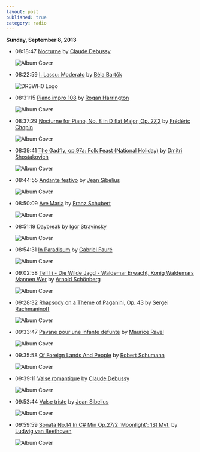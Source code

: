 ```yaml
---
layout: post
published: true
category: radio
---
```


**Sunday, September  8, 2013**

*   08:18:47  [Nocturne](http://goo.gl/9OJOSc) by [Claude Debussy](http://www.last.fm/music/Claude+Debussy)

    ![Album Cover](http://userserve-ak.last.fm/serve/174s/55140405.jpg "The Ultimate Most Relaxing Debussy in the Universe")

*   08:22:59  [I. Lassu: Moderato](http://goo.gl/cbLHsp) by [Béla Bartók](http://www.last.fm/music/Béla+Bartók)

    ![DR3WH0 Logo](https://dl.dropboxusercontent.com/u/8239797/DR3WH0.png "DR3WH0 RadioBlog")

*   08:31:15  [Piano impro 108](http://goo.gl/KH6wrE) by [Rogan Harrington](http://www.last.fm/music/Rogan+Harrington)

    ![Album Cover](http://userserve-ak.last.fm/serve/174s/54493489.jpg "Piano Improvisation 4")

*   08:37:29  [Nocturne for Piano, No. 8 in D flat Major, Op. 27,2](http://goo.gl/6B8l2V) by [Frédéric Chopin](http://www.last.fm/music/Frédéric+Chopin)

    ![Album Cover](http://userserve-ak.last.fm/serve/174s/71370646.jpg "Chopin")

*   08:39:41  [The Gadfly, op.97a: Folk Feast (National Holiday)](http://goo.gl/gdGE6V) by [Dmitri Shostakovich](http://www.last.fm/music/Dmitri+Shostakovich)

    ![Album Cover](http://userserve-ak.last.fm/serve/174s/26506823.gif "The Gadfly - Five Days - Five Nights")

*   08:44:55  [Andante festivo](http://goo.gl/xXO92k) by [Jean Sibelius](http://www.last.fm/music/Jean+Sibelius)

    ![Album Cover](http://userserve-ak.last.fm/serve/174s/47944501.jpg "Sibelius Collection")

*   08:50:09  [Ave Maria](http://goo.gl/ExN6lm) by [Franz Schubert](http://www.last.fm/music/Franz+Schubert)

    ![Album Cover](http://ec1.images-amazon.com/images/P/B0000027JL.01._SCMZZZZZZZ_.jpg "The Wedding Album")

*   08:51:19  [Daybreak](http://goo.gl/DcOivP) by [Igor Stravinsky](http://www.last.fm/music/Igor+Stravinsky)

    ![Album Cover](http://images.amazon.com/images/P/B000000731.01._SCMZZZZZZZ_.jpg "The Firebird")

*   08:54:31  [In Paradisum](http://goo.gl/S25Y6f) by [Gabriel Fauré](http://www.last.fm/music/Gabriel+Fauré)

    ![Album Cover](http://userserve-ak.last.fm/serve/174s/29552199.gif "Requiem & Cantique de Jean Racine - Cambridge Singers City of London Sinfonia John Rutter")

*   09:02:58  [Teil Iii - Die Wilde Jagd - Waldemar Erwacht, Konig Waldemars Mannen Wer](http://goo.gl/CfhqN6) by [Arnold Schönberg](http://www.last.fm/music/Arnold+Schönberg)

    ![Album Cover](http://userserve-ak.last.fm/serve/174s/8651203.jpg "Gurre-Lieder Cd2")

*   09:28:32  [Rhapsody on a Theme of Paganini, Op. 43](http://goo.gl/kNzHPP) by [Sergei Rachmaninoff](http://www.last.fm/music/Sergei+Rachmaninoff)

    ![Album Cover](http://userserve-ak.last.fm/serve/174s/40257563.jpg "Piano concerto no. 1 - Rhapsody on a theme of Paganini")

*   09:33:47  [Pavane pour une infante defunte](http://goo.gl/guZsxZ) by [Maurice Ravel](http://www.last.fm/music/Maurice+Ravel)

    ![Album Cover](http://userserve-ak.last.fm/serve/174s/67653502.jpg "RAVEL: Piano Works, Vol.  1")

*   09:35:58  [Of Foreign Lands And People](http://goo.gl/dvKOGo) by [Robert Schumann](http://www.last.fm/music/Robert+Schumann)

    ![Album Cover](http://userserve-ak.last.fm/serve/174s/10143463.jpg "Listen, Learn and Grow Vol. 2: Lullabies")

*   09:39:11  [Valse romantique](http://goo.gl/yFgUbm) by [Claude Debussy](http://www.last.fm/music/Claude+Debussy)

    ![Album Cover](http://userserve-ak.last.fm/serve/174s/68910446.jpg "Debussy: Piano Favourites")

*   09:53:44  [Valse triste](http://goo.gl/v2yPf7) by [Jean Sibelius](http://www.last.fm/music/Jean+Sibelius)

    ![Album Cover](http://userserve-ak.last.fm/serve/174s/73126286.jpg "karelia - Symphony no. 2 (Deutsche Grammophon)")

*   09:59:59  [Sonata No.14 In C# Min Op.27/2 'Moonlight': 1St Mvt.](http://goo.gl/CIfVDA) by [Ludwig van Beethoven](http://www.last.fm/music/Ludwig+van+Beethoven)

    ![Album Cover](http://userserve-ak.last.fm/serve/174s/70890578.png "Great Composers - Beethoven")

